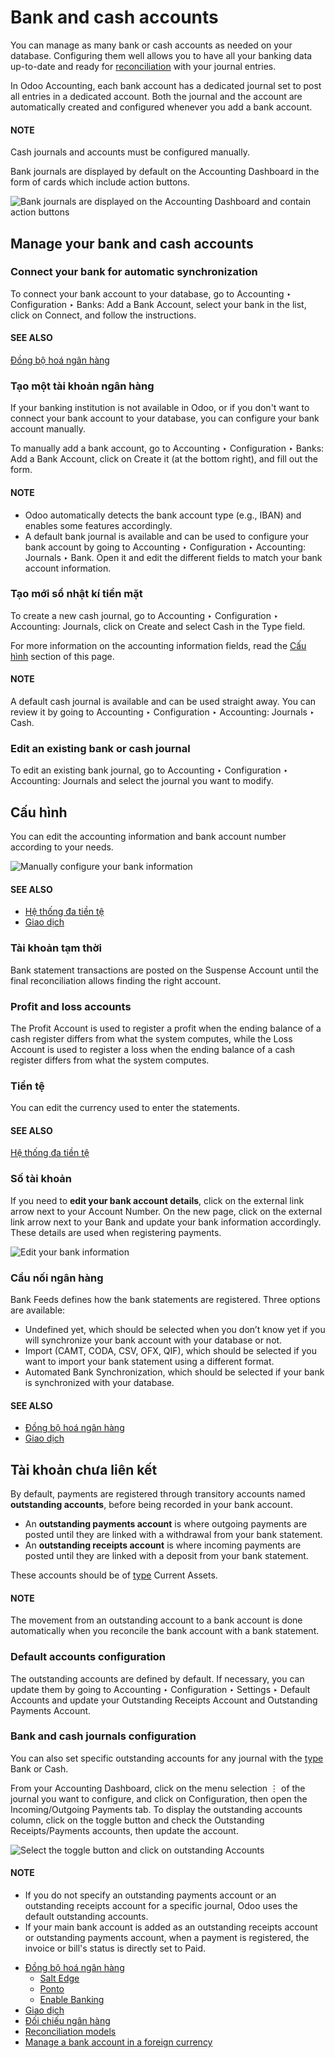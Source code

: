 # Bank and cash accounts

You can manage as many bank or cash accounts as needed on your database. Configuring them well
allows you to have all your banking data up-to-date and ready for [reconciliation](bank/reconciliation.md) with your journal entries.

In Odoo Accounting, each bank account has a dedicated journal set to post all entries in a dedicated
account. Both the journal and the account are automatically created and configured whenever you add
a bank account.

#### NOTE
Cash journals and accounts must be configured manually.

Bank journals are displayed by default on the Accounting Dashboard in the form of cards
which include action buttons.

![Bank journals are displayed on the Accounting Dashboard and contain action buttons](bank/card.png)

<a id="bank-accounts-manage"></a>

## Manage your bank and cash accounts

### Connect your bank for automatic synchronization

To connect your bank account to your database, go to Accounting ‣ Configuration
‣ Banks: Add a Bank Account, select your bank in the list, click on Connect, and
follow the instructions.

#### SEE ALSO
[Đồng bộ hoá ngân hàng](bank/bank_synchronization.md)

<a id="bank-accounts-create"></a>

### Tạo một tài khoản ngân hàng

If your banking institution is not available in Odoo, or if you don't want to connect your bank
account to your database, you can configure your bank account manually.

To manually add a bank account, go to Accounting ‣ Configuration ‣ Banks:
Add a Bank Account, click on Create it (at the bottom right), and fill out the form.

#### NOTE
- Odoo automatically detects the bank account type (e.g., IBAN) and enables some features
  accordingly.
- A default bank journal is available and can be used to configure your bank account by going to
  Accounting ‣ Configuration ‣ Accounting: Journals ‣ Bank. Open it and
  edit the different fields to match your bank account information.

### Tạo mới sổ nhật kí tiền mặt

To create a new cash journal, go to Accounting ‣ Configuration ‣ Accounting:
Journals, click on Create and select Cash in the Type field.

For more information on the accounting information fields, read the
[Cấu hình](#bank-accounts-configuration) section of this page.

#### NOTE
A default cash journal is available and can be used straight away. You can review it by going to
Accounting ‣ Configuration ‣ Accounting: Journals ‣ Cash.

### Edit an existing bank or cash journal

To edit an existing bank journal, go to Accounting ‣ Configuration ‣ Accounting:
Journals and select the journal you want to modify.

<a id="bank-accounts-configuration"></a>

## Cấu hình

You can edit the accounting information and bank account number according to your needs.

![Manually configure your bank information](bank/bank-journal-config.png)

#### SEE ALSO
- [Hệ thống đa tiền tệ](get_started/multi_currency.md)
- [Giao dịch](bank/transactions.md)

<a id="bank-accounts-suspense"></a>

### Tài khoản tạm thời

Bank statement transactions are posted on the Suspense Account until the final
reconciliation allows finding the right account.

### Profit and loss accounts

The Profit Account is used to register a profit when the ending balance of a cash
register differs from what the system computes, while the Loss Account is used to
register a loss when the ending balance of a cash register differs from what the system computes.

### Tiền tệ

You can edit the currency used to enter the statements.

#### SEE ALSO
[Hệ thống đa tiền tệ](get_started/multi_currency.md)

<a id="accounting-bank-account-number"></a>

### Số tài khoản

If you need to **edit your bank account details**, click on the external link arrow next to your
Account Number. On the new page, click on the external link arrow next to your
Bank and update your bank information accordingly. These details are used when
registering payments.

![Edit your bank information](bank/bank-account-number.png)

### Cầu nối ngân hàng

Bank Feeds defines how the bank statements are registered. Three options are available:

- Undefined yet, which should be selected when you don’t know yet if you will
  synchronize your bank account with your database or not.
- Import (CAMT, CODA, CSV, OFX, QIF), which should be selected if you want to import
  your bank statement using a different format.
- Automated Bank Synchronization, which should be selected if your bank is synchronized
  with your database.

#### SEE ALSO
- [Đồng bộ hoá ngân hàng](bank/bank_synchronization.md)
- [Giao dịch](bank/transactions.md)

<a id="bank-outstanding-accounts"></a>

## Tài khoản chưa liên kết

By default, payments are registered through transitory accounts named **outstanding accounts**,
before being recorded in your bank account.

- An **outstanding payments account** is where outgoing payments are posted until they are linked
  with a withdrawal from your bank statement.
- An **outstanding receipts account** is where incoming payments are posted until they are linked
  with a deposit from your bank statement.

These accounts should be of [type](get_started/chart_of_accounts.md#chart-of-account-type) Current Assets.

#### NOTE
The movement from an outstanding account to a bank account is done automatically when you
reconcile the bank account with a bank statement.

### Default accounts configuration

The outstanding accounts are defined by default. If necessary, you can update them by going to
Accounting ‣ Configuration ‣ Settings ‣ Default Accounts and update your
Outstanding Receipts Account and Outstanding Payments Account.

### Bank and cash journals configuration

You can also set specific outstanding accounts for any journal with the [type](get_started/chart_of_accounts.md#chart-of-account-type) Bank or Cash.

From your Accounting Dashboard, click on the menu selection ⋮ of the journal you want to
configure, and click on Configuration, then open the Incoming/Outgoing
Payments tab. To display the outstanding accounts column, click on the toggle button and check the
Outstanding Receipts/Payments accounts, then update the account.

![Select the toggle button and click on outstanding Accounts](bank/toggle-button.png)

#### NOTE
- If you do not specify an outstanding payments account or an outstanding receipts account for a
  specific journal, Odoo uses the default outstanding accounts.
- If your main bank account is added as an outstanding receipts account or outstanding payments
  account, when a payment is registered, the invoice or bill's status is directly set to
  Paid.

* [Đồng bộ hoá ngân hàng](bank/bank_synchronization.md)
  * [Salt Edge](bank/bank_synchronization/saltedge.md)
  * [Ponto](bank/bank_synchronization/ponto.md)
  * [Enable Banking](bank/bank_synchronization/enablebanking.md)
* [Giao dịch](bank/transactions.md)
* [Đối chiếu ngân hàng](bank/reconciliation.md)
* [Reconciliation models](bank/reconciliation_models.md)
* [Manage a bank account in a foreign currency](bank/foreign_currency.md)
